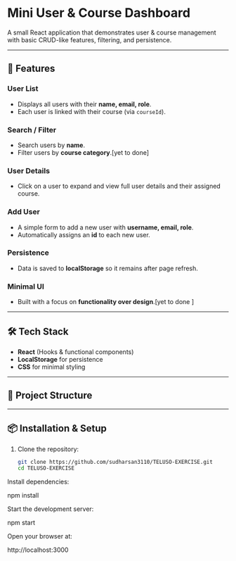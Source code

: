 # Mini User & Course Dashboard

A small React application that demonstrates user & course management with basic CRUD-like features, filtering, and persistence.

---

## 🚀 Features

### User List
- Displays all users with their **name, email, role**.
- Each user is linked with their course (via `courseId`).

### Search / Filter
- Search users by **name**.
- Filter users by **course category**.[yet to done]

### User Details
- Click on a user to expand and view full user details and their assigned course.

### Add User
- A simple form to add a new user with **username, email, role**.
- Automatically assigns an **id** to each new user.

### Persistence
- Data is saved to **localStorage** so it remains after page refresh.

### Minimal UI
- Built with a focus on **functionality over design**.[yet to done ]

---

## 🛠️ Tech Stack
- **React** (Hooks & functional components)
- **LocalStorage** for persistence
- **CSS** for minimal styling

---

## 📂 Project Structure

---

## 📦 Installation & Setup

1. Clone the repository:
   ```bash
   git clone https://github.com/sudharsan3110/TELUSO-EXERCISE.git
   cd TELUSO-EXERCISE

Install dependencies:

npm install


Start the development server:

npm start


Open your browser at:

http://localhost:3000
